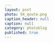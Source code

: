 ```yaml
---
layout: post
photo: 94_qoute.png
caption_header: null
caption: null
category: photoblog
published: true
---
```


